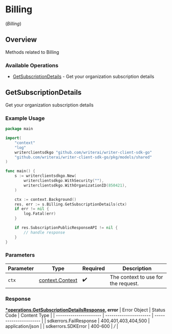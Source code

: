 # Billing
(*Billing*)

## Overview

Methods related to Billing

### Available Operations

* [GetSubscriptionDetails](#getsubscriptiondetails) - Get your organization subscription details

## GetSubscriptionDetails

Get your organization subscription details

### Example Usage

```go
package main

import(
	"context"
	"log"
	writerclientsdkgo "github.com/writerai/writer-client-sdk-go"
	"github.com/writerai/writer-client-sdk-go/pkg/models/shared"
)

func main() {
    s := writerclientsdkgo.New(
        writerclientsdkgo.WithSecurity(""),
        writerclientsdkgo.WithOrganizationID(850421),
    )

    ctx := context.Background()
    res, err := s.Billing.GetSubscriptionDetails(ctx)
    if err != nil {
        log.Fatal(err)
    }

    if res.SubscriptionPublicResponseAPI != nil {
        // handle response
    }
}
```

### Parameters

| Parameter                                             | Type                                                  | Required                                              | Description                                           |
| ----------------------------------------------------- | ----------------------------------------------------- | ----------------------------------------------------- | ----------------------------------------------------- |
| `ctx`                                                 | [context.Context](https://pkg.go.dev/context#Context) | :heavy_check_mark:                                    | The context to use for the request.                   |


### Response

**[*operations.GetSubscriptionDetailsResponse](../../pkg/models/operations/getsubscriptiondetailsresponse.md), error**
| Error Object           | Status Code            | Content Type           |
| ---------------------- | ---------------------- | ---------------------- |
| sdkerrors.FailResponse | 400,401,403,404,500    | application/json       |
| sdkerrors.SDKError     | 400-600                | */*                    |
